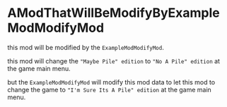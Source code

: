 # AModThatWillBeModifyByExampleModModifyMod

this mod will be modified by the `ExampleModModifyMod`.

this mod will change the `"Maybe Pile" edition` to `"No A Pile" edition` at the game main menu.

but the `ExampleModModifyMod` will modify this mod data to let this mod to change the game to `"I'm Sure Its A Pile" edition` at the game main menu.


